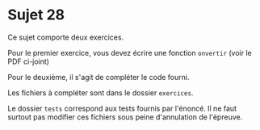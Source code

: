 # Sujet 28

Ce sujet comporte deux exercices.

Pour le premier exercice, vous devez écrire une fonction `onvertir` (voir le PDF ci-joint)

Pour le deuxième, il s'agit de compléter le code fourni.

Les fichiers à compléter sont dans le dossier `exercices`.

Le dossier `tests` correspond aux tests fournis par l'énoncé.
Il ne faut surtout pas modifier ces fichiers sous peine d'annulation de l'épreuve.
